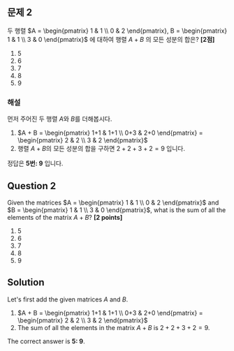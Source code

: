 ## 문제 2  
두 행렬 $A = \begin{pmatrix} 1 & 1 \\ 0 & 2 \end{pmatrix}, B = \begin{pmatrix} 1 & 1 \\ 3 & 0 \end{pmatrix}$ 에 대하여 행렬 $A + B$ 의 모든 성분의 합은? **[2점]**

1. 5  
2. 6  
3. 7  
4. 8  
5. 9  

### 해설  
먼저 주어진 두 행렬 $A$와 $B$를 더해봅시다.

1. $A + B = \begin{pmatrix} 1+1 & 1+1 \\ 0+3 & 2+0 \end{pmatrix} = \begin{pmatrix} 2 & 2 \\ 3 & 2 \end{pmatrix}$
2. 행렬 $A + B$의 모든 성분의 합을 구하면 $2 + 2 + 3 + 2 = 9$ 입니다.

정답은 **5번: 9** 입니다.

## Question 2  
Given the matrices $A = \begin{pmatrix} 1 & 1 \\ 0 & 2 \end{pmatrix}$ and $B = \begin{pmatrix} 1 & 1 \\ 3 & 0 \end{pmatrix}$, what is the sum of all the elements of the matrix $A + B$? **[2 points]**

1. 5  
2. 6  
3. 7  
4. 8  
5. 9  

## Solution  
Let's first add the given matrices $A$ and $B$.

1. $A + B = \begin{pmatrix} 1+1 & 1+1 \\ 0+3 & 2+0 \end{pmatrix} = \begin{pmatrix} 2 & 2 \\ 3 & 2 \end{pmatrix}$
2. The sum of all the elements in the matrix $A + B$ is $2 + 2 + 3 + 2 = 9$.

The correct answer is **5: 9**.

